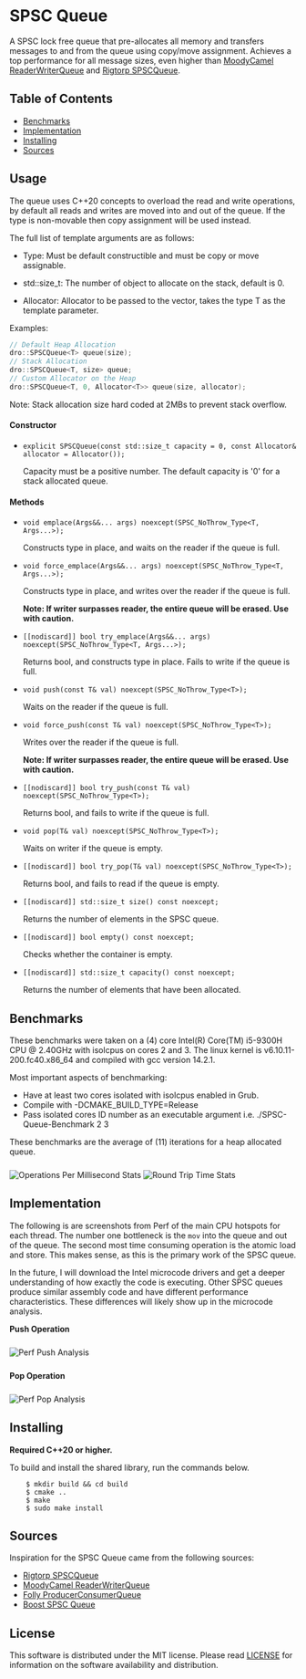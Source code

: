 # SPSC Queue

A SPSC lock free queue that pre-allocates all memory and transfers messages to and from the queue using copy/move assignment. Achieves a top performance for all message sizes, even higher than [MoodyCamel ReaderWriterQueue](https://github.com/cameron314/readerwriterqueue)
and [Rigtorp SPSCQueue](https://github.com/rigtorp/SPSCQueue).

## Table of Contents

- [Benchmarks](#Benchmarks)
- [Implementation](#Implementation)
- [Installing](#Installing)
- [Sources](#Sources)

## Usage

The queue uses C++20 concepts to overload the read and write operations, by default all reads and writes are moved into and out of
the queue. If the type is non-movable then copy assignment will be used instead.

The full list of template arguments are as follows:

- Type: Must be default constructible and must be copy or move assignable.

- std::size_t: The number of object to allocate on the stack, default is 0.

- Allocator: Allocator to be passed to the vector, takes the type T as the template parameter.

Examples:

```cpp
// Default Heap Allocation
dro::SPSCQueue<T> queue(size);
// Stack Allocation
dro::SPSCQueue<T, size> queue;
// Custom Allocator on the Heap
dro::SPSCQueue<T, 0, Allocator<T>> queue(size, allocator);
```

Note: Stack allocation size hard coded at 2MBs to prevent stack overflow.

#### Constructor

- `explicit SPSCQueue(const std::size_t capacity = 0, const Allocator& allocator = Allocator());`

  Capacity must be a positive number. The default capacity is '0' for a stack allocated queue.

#### Methods

- `void emplace(Args&&... args) noexcept(SPSC_NoThrow_Type<T, Args...>);`

  Constructs type in place, and waits on the reader if the queue is full.

- `void force_emplace(Args&&... args) noexcept(SPSC_NoThrow_Type<T, Args...>);`

  Constructs type in place, and writes over the reader if the queue is full.

  **Note: If writer surpasses reader, the entire queue will be erased. Use with caution.**

- `[[nodiscard]] bool try_emplace(Args&&... args) noexcept(SPSC_NoThrow_Type<T, Args...>);`

  Returns bool, and constructs type in place. Fails to write if the queue is full.

- `void push(const T& val) noexcept(SPSC_NoThrow_Type<T>);`

  Waits on the reader if the queue is full.

- `void force_push(const T& val) noexcept(SPSC_NoThrow_Type<T>);`

  Writes over the reader if the queue is full.

  **Note: If writer surpasses reader, the entire queue will be erased. Use with caution.**

- `[[nodiscard]] bool try_push(const T& val) noexcept(SPSC_NoThrow_Type<T>);`

  Returns bool, and fails to write if the queue is full.

- `void pop(T& val) noexcept(SPSC_NoThrow_Type<T>);`

  Waits on writer if the queue is empty.

- `[[nodiscard]] bool try_pop(T& val) noexcept(SPSC_NoThrow_Type<T>);`

  Returns bool, and fails to read if the queue is empty.

- `[[nodiscard]] std::size_t size() const noexcept;`

  Returns the number of elements in the SPSC queue.

- `[[nodiscard]] bool empty() const noexcept;`

  Checks whether the container is empty.

- `[[nodiscard]] std::size_t capacity() const noexcept;`

  Returns the number of elements that have been allocated.

## Benchmarks

These benchmarks were taken on a (4) core Intel(R) Core(TM) i5-9300H CPU @ 2.40GHz with isolcpus on cores 2 and 3.
The linux kernel is v6.10.11-200.fc40.x86_64 and compiled with gcc version 14.2.1.

Most important aspects of benchmarking:

- Have at least two cores isolated with isolcpus enabled in Grub.
- Compile with -DCMAKE_BUILD_TYPE=Release
- Pass isolated cores ID number as an executable argument i.e. ./SPSC-Queue-Benchmark 2 3

These benchmarks are the average of (11) iterations for a heap allocated queue.

<img src="https://raw.githubusercontent.com/drogalis/SPSC-Queue/refs/heads/main/assets/Operations%20per%20Millisecond.png" alt="Operations Per Millisecond Stats" style="padding-top: 10px;">

<img src="https://raw.githubusercontent.com/drogalis/SPSC-Queue/refs/heads/main/assets/Round%20Trip%20Time%20(ns).png" alt="Round Trip Time Stats" style="padding-top: 10px;">

## Implementation

The following is are screenshots from Perf of the main CPU hotspots for each thread. The number one bottleneck is the `mov` into the queue and out of the queue. The second most time consuming operation is the atomic load and store. This makes sense, as this is the primary work of the SPSC queue.

In the future, I will download the Intel microcode drivers and get a deeper understanding of how exactly the code is executing. Other SPSC queues produce similar assembly code and have different performance characteristics. These differences will likely show up in the microcode analysis.

**Push Operation**

<img src="https://raw.githubusercontent.com/drogalis/SPSC-Queue/refs/heads/main/assets/perf-push.png" alt="Perf Push Analysis" style="padding-top: 10px; padding-bottom: 10px;">

**Pop Operation**

<img src="https://raw.githubusercontent.com/drogalis/SPSC-Queue/refs/heads/main/assets/perf-pop.png" alt="Perf Pop Analysis" style="padding-top: 10px;">

## Installing

**Required C++20 or higher.**

To build and install the shared library, run the commands below.

```
    $ mkdir build && cd build
    $ cmake ..
    $ make
    $ sudo make install
```

## Sources

Inspiration for the SPSC Queue came from the following sources:

- [Rigtorp SPSCQueue](https://github.com/rigtorp/SPSCQueue)
- [MoodyCamel ReaderWriterQueue](https://github.com/cameron314/readerwriterqueue)
- [Folly ProducerConsumerQueue](https://github.com/facebook/folly/blob/main/folly/ProducerConsumerQueue.h)
- [Boost SPSC Queue](https://www.boost.org/doc/libs/1_60_0/boost/lockfree/spsc_queue.hpp)

## License

This software is distributed under the MIT license. Please read [LICENSE](https://github.com/drogalis/Flat-Map-RB-Tree/blob/main/LICENSE) for information on the software availability and distribution.
